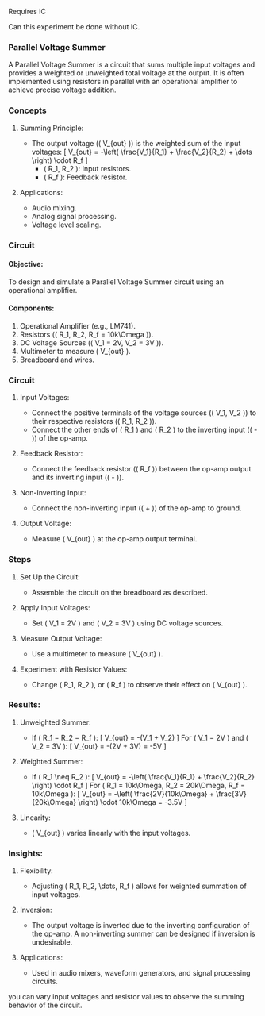 Requires IC

Can this experiment be done without IC.

### Parallel Voltage Summer

A Parallel Voltage Summer is a circuit that sums multiple input voltages and provides a weighted or unweighted total voltage at the output. It is often implemented using resistors in parallel with an operational amplifier to achieve precise voltage addition.

### Concepts

1. Summing Principle:
   - The output voltage (\( V_{out} \)) is the weighted sum of the input voltages:
     \[
     V_{out} = -\left( \frac{V_1}{R_1} + \frac{V_2}{R_2} + \dots \right) \cdot R_f
     \]
     - \( R_1, R_2 \): Input resistors.
     - \( R_f \): Feedback resistor.

2. Applications:
   - Audio mixing.
   - Analog signal processing.
   - Voltage level scaling.

### Circuit

#### Objective:

To design and simulate a Parallel Voltage Summer circuit using an operational amplifier.

#### Components:
1. Operational Amplifier (e.g., LM741).
2. Resistors (\( R_1, R_2, R_f = 10k\Omega \)).
3. DC Voltage Sources (\( V_1 = 2V, V_2 = 3V \)).
4. Multimeter to measure \( V_{out} \).
5. Breadboard and wires.

### Circuit

1. Input Voltages:
   - Connect the positive terminals of the voltage sources (\( V_1, V_2 \)) to their respective resistors (\( R_1, R_2 \)).
   - Connect the other ends of \( R_1 \) and \( R_2 \) to the inverting input (\( - \)) of the op-amp.

2. Feedback Resistor:
   - Connect the feedback resistor (\( R_f \)) between the op-amp output and its inverting input (\( - \)).

3. Non-Inverting Input:
   - Connect the non-inverting input (\( + \)) of the op-amp to ground.

4. Output Voltage:
   - Measure \( V_{out} \) at the op-amp output terminal.

### Steps

1. Set Up the Circuit:
   - Assemble the circuit on the breadboard as described.

2. Apply Input Voltages:
   - Set \( V_1 = 2V \) and \( V_2 = 3V \) using DC voltage sources.

3. Measure Output Voltage:
   - Use a multimeter to measure \( V_{out} \).

4. Experiment with Resistor Values:
   - Change \( R_1, R_2 \), or \( R_f \) to observe their effect on \( V_{out} \).

### Results:

1. Unweighted Summer:
   - If \( R_1 = R_2 = R_f \):
     \[
     V_{out} = -(V_1 + V_2)
     \]
     For \( V_1 = 2V \) and \( V_2 = 3V \):
     \[
     V_{out} = -(2V + 3V) = -5V
     \]

2. Weighted Summer:
   - If \( R_1 \neq R_2 \):
     \[
     V_{out} = -\left( \frac{V_1}{R_1} + \frac{V_2}{R_2} \right) \cdot R_f
     \]
     For \( R_1 = 10k\Omega, R_2 = 20k\Omega, R_f = 10k\Omega \):
     \[
     V_{out} = -\left( \frac{2V}{10k\Omega} + \frac{3V}{20k\Omega} \right) \cdot 10k\Omega = -3.5V
     \]

3. Linearity:
   - \( V_{out} \) varies linearly with the input voltages.

### Insights:

1. Flexibility:
   - Adjusting \( R_1, R_2, \dots, R_f \) allows for weighted summation of input voltages.

2. Inversion:
   - The output voltage is inverted due to the inverting configuration of the op-amp. A non-inverting summer can be designed if inversion is undesirable.

3. Applications:
   - Used in audio mixers, waveform generators, and signal processing circuits.

you can vary input voltages and resistor values to observe the summing behavior of the circuit.
